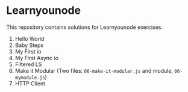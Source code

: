 # Learnyounode
This repository contains solutions for Learnyounode exercises.

01. Hello World
02. Baby Steps
03. My First io
04. My First Async io
05. Filtered LS
06. Make it Modular (Two files: ```06-make-it-modular.js``` and module, ```06-mymodule.js```)
07. HTTP Client

